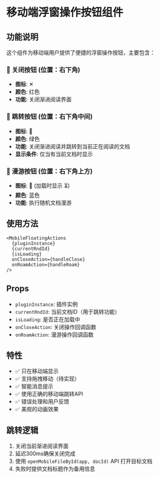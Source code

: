 # 移动端浮窗操作按钮组件

## 功能说明

这个组件为移动端用户提供了便捷的浮窗操作按钮，主要包含：

### 🔴 关闭按钮 (位置：右下角)
- **图标**: ✕ 
- **颜色**: 红色
- **功能**: 关闭渐进阅读界面

### 📖 跳转按钮 (位置：右下角中间)
- **图标**: 📖 
- **颜色**: 绿色
- **功能**: 关闭渐进阅读并跳转到当前正在阅读的文档
- **显示条件**: 仅当有当前文档时显示

### 🎲 漫游按钮 (位置：右下角上方)
- **图标**: 🎲 (加载时显示 ⏳)
- **颜色**: 蓝色
- **功能**: 执行随机文档漫游

## 使用方法

```svelte
<MobileFloatingActions 
  {pluginInstance}
  {currentRndId}
  {isLoading}
  onCloseAction={handleClose}
  onRoamAction={handleRoam}
/>
```

## Props

- `pluginInstance`: 插件实例
- `currentRndId`: 当前文档ID（用于跳转功能）
- `isLoading`: 是否正在加载中
- `onCloseAction`: 关闭操作回调函数
- `onRoamAction`: 漫游操作回调函数

## 特性

- ✅ 只在移动端显示
- ✅ 支持拖拽移动（待实现）
- ✅ 智能消息提示
- ✅ 使用正确的移动端跳转API
- ✅ 错误处理和用户反馈
- ✅ 美观的动画效果

## 跳转逻辑

1. 关闭当前渐进阅读界面
2. 延迟300ms确保关闭完成
3. 使用 `openMobileFileById(app, docId)` API 打开目标文档
4. 失败时提供文档标题作为备用信息
